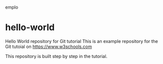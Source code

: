 emplo
# hello-world
Hello World repository for Git tutorial
This is an example repository for the Git tutoial on https://www.w3schools.com

This repository is built step by step in the tutorial.
